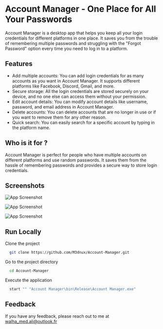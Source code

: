 
# Account Manager - One Place for All Your Passwords

Account Manager is a desktop app that helps you keep all your login credentials for different platforms in one place. It saves you from the trouble of remembering multiple passwords and struggling with the "Forgot Password" option every time you need to log in to a platform.




## Features

- Add multiple accounts: You can add login credentials for as many accounts as you want in Account Manager. It supports different platforms like Facebook, Discord, Gmail, and more.
- Secure storage: All the login credentials are stored securely on your device, and no one else can access them without your permission.
- Edit account details: You can modify account details like username, password, and email address in Account Manager.
- Delete accounts: You can delete accounts that are no longer in use or if you want to remove them for any other reason.
- Quick search: You can easily search for a specific account by typing in the platform name.


## Who is it for ?

Account Manager is perfect for people who have multiple accounts on different platforms and use random passwords. It saves them from the hassle of remembering passwords and provides a secure way to store login credentials.


## Screenshots

![App Screenshot](/Screenshots/1.jpg)

![App Screenshot](/Screenshots/3.jpg)

![App Screenshot](/Screenshots/5.jpg)

  
## Run Locally

Clone the project

```bash
  git clone https://github.com/M3dnux/Account-Manager.git
```

Go to the project directory

```bash
  cd Account-Manager
```

Execute the application

```bash
  start "" "Account Manager\bin\Release\Account Manager.exe"
```


## Feedback

If you have any feedback, please reach out to me at walha_med.ali@outlook.fr
